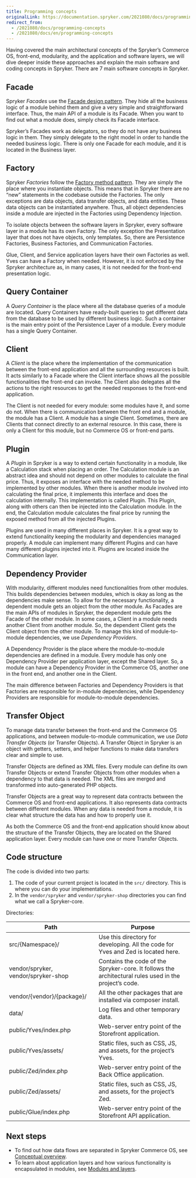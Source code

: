 ```yaml
---
title: Programming concepts
originalLink: https://documentation.spryker.com/2021080/docs/programming-concepts
redirect_from:
  - /2021080/docs/programming-concepts
  - /2021080/docs/en/programming-concepts
---
```


Having covered the main architectural concepts of the Spryker’s Commerce OS, front-end, modularity, and the application and software layers, we will dive deeper inside these approaches and explain the main software and coding concepts in Spryker. There are 7 main software concepts in Spryker.  

## Facade
Spryker *Facades* use the [Facade design pattern](https://en.wikipedia.org/wiki/Facade_pattern). They hide all the business logic of a module behind them and give a very simple and straightforward interface. Thus, the main API of a module is its Facade. When you want to find out what a module does, simply check its Facade interface.

Spryker’s Facades work as delegators, so they do not have any business logic in them. They simply delegate to the right model in order to handle the needed business logic. There is only one Facade for each module, and it is located in the Business layer.

## Factory
Spryker *Factories* follow the [Factory method pattern](https://en.wikipedia.org/wiki/Factory_method_pattern). They are simply the place where you instantiate objects. This means that in Spryker there are no “new” statements in the codebase outside the Factories. The only exceptions are data objects, data transfer objects, and data entities. These data objects can be instantiated anywhere. Thus, all object dependencies inside a module are injected in the Factories using Dependency Injection.

To isolate objects between the software layers in Spryker, every software layer in a module has its own Factory. The only exception the Presentation layer that does not have objects, only templates. So, there are Persistence Factories, Business Factories, and Communication Factories. 

Glue, Client, and Service application layers have their own Factories as well. Yves can have a Factory when needed. However, it is not enforced by the Spryker architecture as, in many cases, it is not needed for the front-end presentation logic.

## Query Container
A *Query Container* is the place where all the database queries of a module are located. Query Containers have ready-built queries to get different data from the database to be used by different business logic. Such a container is the main entry point of the Persistence Layer of a module. Every module has a single Query Container.

## Client
A *Client* is the place where the implementation of the communication between the front-end application and all the surrounding resources is built. It acts similarly to a Facade where the Client interface shows all the possible functionalities the front-end can invoke. The Client also delegates all the actions to the right resources to get the needed responses to the front-end application.

The Client is not needed for every module: some modules have it, and some do not. When there is communication between the front end and a module, the module has a Client. A module has a single Client. Sometimes, there are Clients that connect directly to an external resource. In this case, there is only a Client for this module, but no Commerce OS or front-end parts.

## Plugin
A *Plugin* in Spryker is a way to extend certain functionality in a module, like a Calculation stack when placing an order. The Calculation module is an abstract idea and should not depend on other modules to calculate the final price. Thus, it exposes an interface with the needed method to be implemented by other modules. When there is another module involved into calculating the final price, it implements this interface and does the calculation internally. This implementation is called Plugin. This Plugin, along with others can then be injected into the Calculation module. In the end, the Calculation module calculates the final price by running the exposed method from all the injected Plugins.

Plugins are used in many different places in Spryker. It is a great way to extend functionality keeping the modularity and dependencies managed properly. A module can implement many different Plugins and can have many different plugins injected into it. Plugins are located inside the Communication layer.

## Dependency Provider
With modularity, different modules need functionalities from other modules. This builds dependencies between modules, which is okay as long as the dependencies make sense. To allow for the necessary functionality, a dependent module gets an object from the other module. As Facades are the main APIs of modules in Spryker, the dependent module gets the Facade of the other module. In some cases, a Client in a module needs another Client from another module. So, the dependent Client gets the Client object from the other module. To manage this kind of module-to-module dependencies, we use *Dependency Providers*.

A Dependency Provider is the place where the module-to-module dependencies are defined in a module. Every module has only one Dependency Provider per application layer, except the Shared layer. So, a module can have a Dependency Provider in the Commerce OS, another one in the front end, and another one in the Client.

The main difference between Factories and Dependency Providers is that Factories are responsible for in-module dependencies, while Dependency Providers are responsible for module-to-module dependencies.

## Transfer Object
To manage data transfer between the front-end and the Commerce OS applications, and between module-to-module communication, we use *Data Transfer Objects* (or Transfer Objects). A Transfer Object in Spryker is an object with getters, setters, and helper functions to make data transfers clear and simple to use.

Transfer Objects are defined as XML files. Every module can define its own Transfer Objects or extend Transfer Objects from other modules when a dependency to that data is needed. The XML files are merged and transformed into auto-generated PHP objects.

Transfer Objects are a great way to represent data contracts between the Commerce OS and front-end applications. It also represents data contracts between different modules. When any data is needed from a module, it is clear what structure the data has and how to properly use it.

As both the Commerce OS and the front-end application should know about the structure of the Transfer Objects, they are located on the Shared application layer. Every module can have one or more Transfer Objects.

## Code structure

The code is divided into two parts:

1. The code of your current project is located in the `src/` directory. This is where you can do your implementations.
2. In the `vendor/spryker` and `vendor/spryker-shop` directories you can find what we call a Spryker-core.

Directories:

|            Path            |                           Purpose                            |
| ------------------------ | ---------------------------------------------------------- |
|      src/{Namespace}/      | Use this directory for developing. All the code for Yves and Zed is located here. |
|  vendor/spryker,  vendor/spryker-shop  | Contains the code of the Spryker-core. It follows the architectural rules used in the project’s code. |
| vendor/{vendor}/{package}/ | All the other packages that are installed via composer install. |
|           data/            |  Log files and other temporary data.   |
|   public/Yves/index.php    |      Web-server entry point of the Storefront application.       |
|    public/Yves/assets/     |  Static files, such as CSS, JS, and assets, for the project’s Yves.  |
|    public/Zed/index.php    |      Web-server entry point of the Back Office application.       |
|     public/Zed/assets/     |  Static files, such as CSS, JS, and assets, for the project’s Zed.   |
|   public/Glue/index.php    |    Web-server entry point of the Storefront API application.     |

## Next steps

* To find out how data flows are separated in Spryker Commerce OS, see [Conceptual overview](https://documentation.spryker.com/docs/concept-overview).
* To learn about application layers and how various functionality is encapsulated in modules, see [Modules and layers](https://documentation.spryker.com/docs/modules-and-layers).
